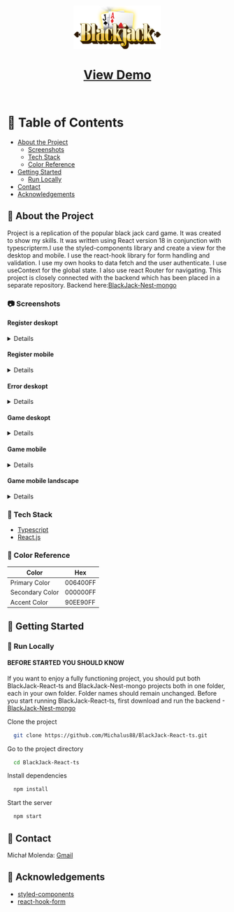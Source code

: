 <div align="center">

  <img src="src/assets/blackJackLogo.png" alt="logo" width="200" height="auto" />
  
<h1>
    <a href="https://black-jack.networkmanager.pl/">View Demo</a>
  </h1>
</div>

<br />

# :notebook_with_decorative_cover: Table of Contents

- [About the Project](#star2-about-the-project)
  - [Screenshots](#camera-screenshots)
  - [Tech Stack](#space_invader-tech-stack)
  - [Color Reference](#art-color-reference)
- [Getting Started](#toolbox-getting-started)
  - [Run Locally](#running-run-locally)
- [Contact](#handshake-contact)
- [Acknowledgements](#gem-acknowledgements)

## :star2: About the Project

Project is a replication of the popular black jack card game. It was created to show my skills.
It was written using React version 18 in conjunction with typescripterm.I use the styled-components library and create a view for the desktop and mobile. I use the react-hook library for form handling and validation. I use my own hooks to data fetch and the user authenticate. I use useContext for the global state.
I also use react Router for navigating.
This project is closely connected with the backend which has been placed in a separate repository. Backend here:<a href="https://github.com/Michalus88/BlackJack-Nest-mongo.git">BlackJack-Nest-mongo</a>

### :camera: Screenshots

#### Register deskopt

<details>
<div align="center"> 
  <img src="screens/register_deskopt.png" alt="register deskopt" />
</div>
</details>

#### Register mobile

<details>
<div align="center"> 
  <img src="screens/register_mobile.png" alt="register mobile" />
</div>
</details>

#### Error deskopt

<details>
<div>
  <img src="screens/error_deskopt.png" alt="error deskopt" />
</div>
</details>

#### Game deskopt

<details>
<div align="center"> 
  <img src="screens/game_deskopt.png" alt="game deskopt" />
</div>
</details>

#### Game mobile

<details>
<div align="center"> 
  <img src="screens/game_mobile.png" alt="game mobile" />
</div>
</details>

#### Game mobile landscape

<details>
<div align="center"> 
  <img src="screens/game_landscape.png" alt="game landscape" />
</div>
</details>

### :space_invader: Tech Stack

  <ul>
    <li><a href="https://www.typescriptlang.org/">Typescript</a></li>
    <li><a href="https://reactjs.org/">React.js</a></li>
  </ul>

### :art: Color Reference

| Color           | Hex      |
| --------------- | -------- |
| Primary Color   | 006400FF |
| Secondary Color | 000000FF |
| Accent Color    | 90EE90FF |

## :toolbox: Getting Started

### :running: Run Locally

#### BEFORE STARTED YOU SHOULD KNOW

If you want to enjoy a fully functioning project, you should put both BlackJack-React-ts
and BlackJack-Nest-mongo projects both in one folder, each in your own folder.
Folder names should remain unchanged. Before you start running BlackJack-React-ts,
first download and run the backend -<a href="https://github.com/Michalus88/BlackJack-Nest-mongo.git">BlackJack-Nest-mongo</a>

Clone the project

```bash
  git clone https://github.com/Michalus88/BlackJack-React-ts.git
```

Go to the project directory

```bash
  cd BlackJack-React-ts
```

Install dependencies

```bash
  npm install
```

Start the server

```bash
  npm start
```

## :handshake: Contact

Michał Molenda: [Gmail](mailto:michalus88@gmail.com)

## :gem: Acknowledgements

- [styled-components](https://styled-components.com/)
- [react-hook-form](https://react-hook-form.com/)
